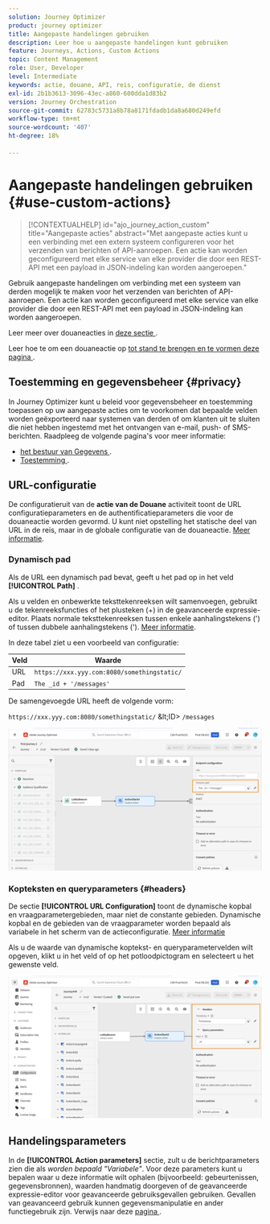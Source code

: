 ```yaml
---
solution: Journey Optimizer
product: journey optimizer
title: Aangepaste handelingen gebruiken
description: Leer hoe u aangepaste handelingen kunt gebruiken
feature: Journeys, Actions, Custom Actions
topic: Content Management
role: User, Developer
level: Intermediate
keywords: actie, douane, API, reis, configuratie, de dienst
exl-id: 2b1b3613-3096-43ec-a860-600dda1d83b2
version: Journey Orchestration
source-git-commit: 62783c5731a8b78a8171fdadb1da8a680d249efd
workflow-type: tm+mt
source-wordcount: '407'
ht-degree: 18%

---
```


# Aangepaste handelingen gebruiken {#use-custom-actions}

>[!CONTEXTUALHELP]
>id="ajo_journey_action_custom"
>title="Aangepaste acties"
>abstract="Met aangepaste acties kunt u een verbinding met een extern systeem configureren voor het verzenden van berichten of API-aanroepen. Een actie kan worden geconfigureerd met elke service van elke provider die door een REST-API met een payload in JSON-indeling kan worden aangeroepen."

Gebruik aangepaste handelingen om verbinding met een systeem van derden mogelijk te maken voor het verzenden van berichten of API-aanroepen. Een actie kan worden geconfigureerd met elke service van elke provider die door een REST-API met een payload in JSON-indeling kan worden aangeroepen.

Leer meer over douaneacties in [ deze sectie ](../action/action.md).

Leer hoe te om een douaneactie op [ tot stand te brengen en te vormen deze pagina ](../action/about-custom-action-configuration.md).

## Toestemming en gegevensbeheer {#privacy}

In Journey Optimizer kunt u beleid voor gegevensbeheer en toestemming toepassen op uw aangepaste acties om te voorkomen dat bepaalde velden worden geëxporteerd naar systemen van derden of om klanten uit te sluiten die niet hebben ingestemd met het ontvangen van e-mail, push- of SMS-berichten. Raadpleeg de volgende pagina&#39;s voor meer informatie:

* [ het bestuur van Gegevens ](../action/action-privacy.md).
* [ Toestemming ](../action/consent.md).

## URL-configuratie

De configuratieruit van de **actie van de Douane** activiteit toont de URL configuratieparameters en de authentificatieparameters die voor de douaneactie worden gevormd. U kunt niet opstelling het statische deel van URL in de reis, maar in de globale configuratie van de douaneactie. [Meer informatie](../action/about-custom-action-configuration.md).

### Dynamisch pad

Als de URL een dynamisch pad bevat, geeft u het pad op in het veld **[!UICONTROL Path]** .

Als u velden en onbewerkte teksttekenreeksen wilt samenvoegen, gebruikt u de tekenreeksfuncties of het plusteken (+) in de geavanceerde expressie-editor. Plaats normale teksttekenreeksen tussen enkele aanhalingstekens (&#39;) of tussen dubbele aanhalingstekens (&#39;). [Meer informatie](expression/expressionadvanced.md).

In deze tabel ziet u een voorbeeld van configuratie:

| Veld | Waarde |
| --- | --- |
| URL | `https://xxx.yyy.com:8080/somethingstatic/` |
| Pad | `The _id + '/messages'` |

De samengevoegde URL heeft de volgende vorm:

`https://xxx.yyy.com:8080/somethingstatic/` \&lt;ID> `/messages`

![](assets/journey-custom-action-url.png)

### Kopteksten en queryparameters {#headers}

De sectie **[!UICONTROL URL Configuration]** toont de dynamische kopbal en vraagparametergebieden, maar niet de constante gebieden. Dynamische kopbal en de gebieden van de vraagparameter worden bepaald als variabele in het scherm van de actieconfiguratie. [Meer informatie](../action/about-custom-action-configuration.md#url-configuration)

Als u de waarde van dynamische koptekst- en queryparametervelden wilt opgeven, klikt u in het veld of op het potloodpictogram en selecteert u het gewenste veld.

![](assets/journey-dynamicheaderfield.png)

## Handelingsparameters

In de **[!UICONTROL Action parameters]** sectie, zult u de berichtparameters zien die als _worden bepaald &quot;Variabele&quot;_. Voor deze parameters kunt u bepalen waar u deze informatie wilt ophalen (bijvoorbeeld: gebeurtenissen, gegevensbronnen), waarden handmatig doorgeven of de geavanceerde expressie-editor voor geavanceerde gebruiksgevallen gebruiken. Gevallen van geavanceerd gebruik kunnen gegevensmanipulatie en ander functiegebruik zijn. Verwijs naar deze [ pagina ](expression/expressionadvanced.md).

